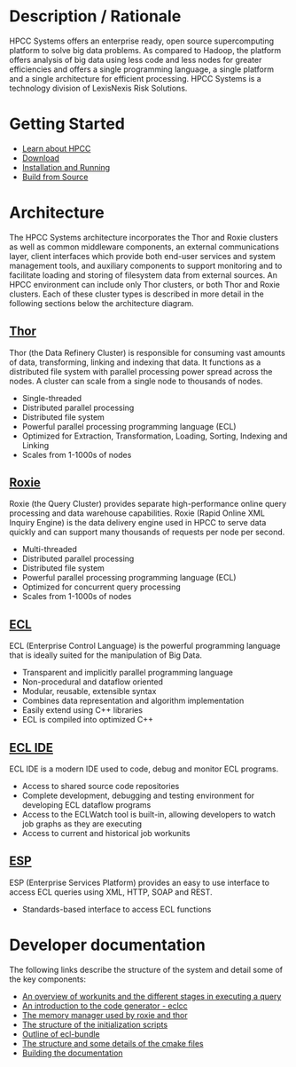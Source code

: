 # Description / Rationale

HPCC Systems offers an enterprise ready, open source supercomputing platform to solve big data problems. As compared to Hadoop, the platform offers analysis of big data using less code and less nodes for greater efficiencies and offers a single programming language, a single platform and a single architecture for efficient processing. HPCC Systems is a technology division of LexisNexis Risk Solutions.

# Getting Started

* [Learn about HPCC](http://hpccsystems.com/download/getting-started)
* [Download](http://hpccsystems.com/download/free-community-edition)
* [Installation and Running](http://hpccsystems.com/download/docs/installing-running-hpcc-platform)
* [Build from Source](https://github.com/hpcc-systems/HPCC-Platform/wiki/Building-HPCC)

# Architecture

The HPCC Systems architecture incorporates the Thor and Roxie clusters as well as common middleware components, an external communications layer, client interfaces which provide both end-user services and system management tools, and auxiliary components to support monitoring and to facilitate loading and storing of filesystem data from external sources. An HPCC environment can include only Thor clusters, or both Thor and Roxie clusters. Each of these cluster types is described in more detail in the following sections below the architecture diagram.

## [Thor](http://hpccsystems.com/FAQ/what-thor)

Thor (the Data Refinery Cluster) is responsible for consuming vast amounts of data, transforming, linking and indexing that data. It functions as a distributed file system with parallel processing power spread across the nodes. A cluster can scale from a single node to thousands of nodes.

* Single-threaded
* Distributed parallel processing
* Distributed file system
* Powerful parallel processing programming language (ECL)
* Optimized for Extraction, Transformation, Loading, Sorting, Indexing and Linking
* Scales from 1-1000s of nodes

## [Roxie](http://hpccsystems.com/FAQ/what-roxie)

Roxie (the Query Cluster) provides separate high-performance online query processing and data warehouse capabilities.  Roxie (Rapid Online XML Inquiry Engine) is the data delivery engine used in HPCC to serve data quickly and can support many thousands of requests per node per second. 

* Multi-threaded
* Distributed parallel processing
* Distributed file system
* Powerful parallel processing programming language (ECL)
* Optimized for concurrent query processing
* Scales from 1-1000s of nodes

## [ECL](http://hpccsystems.com/FAQ/what-is-ecl)

ECL (Enterprise Control Language) is the powerful programming language that is ideally suited for the manipulation of Big Data.

* Transparent and implicitly parallel programming language
* Non-procedural and dataflow oriented
* Modular, reusable, extensible syntax
* Combines data representation and algorithm implementation
* Easily extend using C++ libraries
* ECL is compiled into optimized C++

## [ECL IDE](http://hpccsystems.com/FAQ/what-ecl-ide)

ECL IDE is a modern IDE used to code, debug and monitor ECL programs.

* Access to shared source code repositories
* Complete development, debugging and testing environment for developing ECL dataflow programs
* Access to the ECLWatch tool is built-in, allowing developers to watch job graphs as they are executing
* Access to current and historical job workunits

## [ESP](http://hpccsystems.com/FAQ/what-esp)

ESP (Enterprise Services Platform) provides an easy to use interface to access ECL queries using XML, HTTP, SOAP and REST.

* Standards-based interface to access ECL functions

# Developer documentation

The following links describe the structure of the system and detail some of the key components:

* [An overview of workunits and the different stages in executing a query](https://github.com/hpcc-systems/HPCC-Platform/blob/master/ecl/eclcc/WORKUNITS.rst)
* [An introduction to the code generator - eclcc](https://github.com/hpcc-systems/HPCC-Platform/blob/master/ecl/eclcc/DOCUMENTATION.rst)
* [The memory manager used by roxie and thor](https://github.com/hpcc-systems/HPCC-Platform/blob/master/roxie/roxiemem/DOCUMENTATION.rst)
* [The structure of the initialization scripts](https://github.com/hpcc-systems/HPCC-Platform/blob/master/initfiles/DOCUMENTATION.rst)
* [Outline of ecl-bundle](https://github.com/hpcc-systems/HPCC-Platform/blob/master/ecl/ecl-bundle/DOCUMENTATION.rst)
* [The structure and some details of the cmake files](https://github.com/hpcc-systems/HPCC-Platform/blob/master/cmake_modules/DOCUMENTATION.rst)
* [Building the documentation](https://github.com/hpcc-systems/HPCC-Platform/blob/master/docs/DOCUMENTATION.rst)
